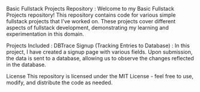 Basic Fullstack Projects Repository :
Welcome to my Basic Fullstack Projects repository! This repository contains code for various simple fullstack projects that I've worked on. These projects cover different aspects of fullstack development, demonstrating my learning and experimentation in this domain.

Projects Included :
DBTrace Signup (Tracking Entries to Database) : In this project, I have created a signup page with various fields. Upon submission, the data is sent to a database, allowing us to observe the changes reflected in the database.

License
This repository is licensed under the MIT License - feel free to use, modify, and distribute the code as needed.
